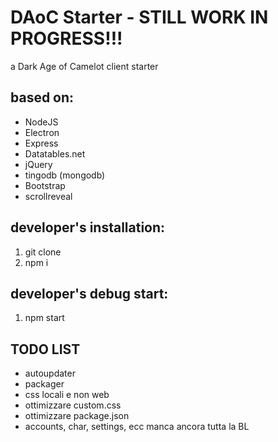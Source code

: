 # DAoC Starter - STILL WORK IN PROGRESS!!!
a Dark Age of Camelot client starter

## based on:

+ NodeJS
+ Electron
+ Express
+ Datatables.net
+ jQuery
+ tingodb (mongodb)
+ Bootstrap
+ scrollreveal

## developer's installation:

1. git clone
2. npm i

## developer's debug start:

1. npm start

## TODO LIST

+ autoupdater
+ packager
+ css locali e non web
+ ottimizzare custom.css
+ ottimizzare package.json
+ accounts, char, settings, ecc manca ancora tutta la BL


